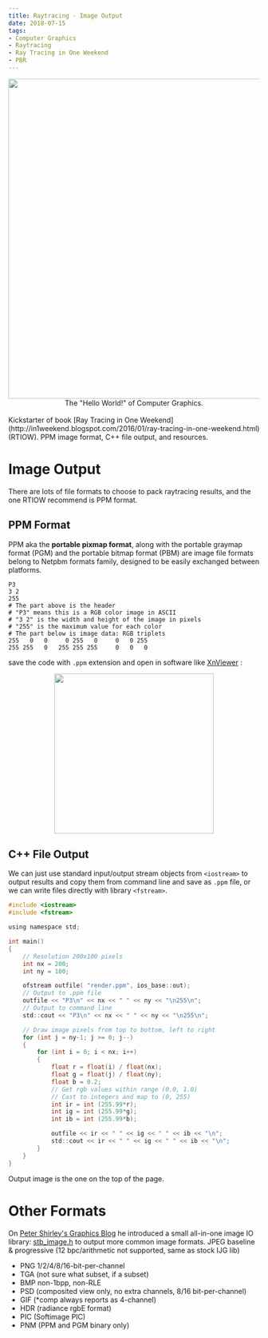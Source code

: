 ```yaml
---
title: Raytracing - Image Output
date: 2018-07-15
tags:
- Computer Graphics
- Raytracing
- Ray Tracing in One Weekend
- PBR
---
```

<img src="{{ site.url }}/images/raytracing-antialiasing-1.jpg" width="640"  style="display:block; margin:auto;">
<figcaption style="text-align: center;">The "Hello World!" of Computer Graphics.</figcaption>
<br />
Kickstarter of book [Ray Tracing in One Weekend](http://in1weekend.blogspot.com/2016/01/ray-tracing-in-one-weekend.html) (RTIOW). PPM image format, C++ file output, and resources.

# Image Output
There are lots of file formats to choose to pack raytracing results, and the one RTIOW recommend is PPM format.

## PPM Format

PPM aka the **portable pixmap format**, along with the portable graymap format (PGM) and the portable bitmap format (PBM) are image file formats belong to Netpbm formats family, designed to be easily exchanged between platforms.
```
P3
3 2
255
# The part above is the header
# "P3" means this is a RGB color image in ASCII
# "3 2" is the width and height of the image in pixels
# "255" is the maximum value for each color
# The part below is image data: RGB triplets
255   0   0     0 255   0     0   0 255
255 255   0   255 255 255     0   0   0
```
save the code with ```.ppm``` extension and open in software like [XnViewer](https://www.xnview.com/en/) :

<img src="https://upload.wikimedia.org/wikipedia/commons/5/57/Tiny6pixel.png" width="320"  style="display:block; margin:auto;">

## C++ File Output
We can just use standard input/output stream objects from ```<iostream>``` to output results and copy them from command line and save as ```.ppm``` file, or we can write files directly with library ```<fstream>```.

``` c
#include <iostream>
#include <fstream>

using namespace std;

int main()
{
    // Resolution 200x100 pixels
    int nx = 200;
    int ny = 100;

    ofstream outfile( "render.ppm", ios_base::out);
    // Output to .ppm file
    outfile << "P3\n" << nx << " " << ny << "\n255\n";
    // Output to command line
    std::cout << "P3\n" << nx << " " << ny << "\n255\n";

    // Draw image pixels from top to bottom, left to right
    for (int j = ny-1; j >= 0; j--)
    {
        for (int i = 0; i < nx; i++)
        {
            float r = float(i) / float(nx);
            float g = float(j) / float(ny);
            float b = 0.2;
            // Get rgb values within range (0.0, 1.0)
            // Cast to integers and map to (0, 255)
            int ir = int (255.99*r);
            int ig = int (255.99*g);
            int ib = int (255.99*b);

            outfile << ir << " " << ig << " " << ib << "\n";
            std::cout << ir << " " << ig << " " << ib << "\n";
        }
    }
}
```
Output image is the one on the top of the page.

# Other Formats
On [Peter Shirley's Graphics Blog](http://psgraphics.blogspot.com/2015/06/a-small-image-io-library-stbimageh.html) he introduced a small all-in-one image IO library: [stb_image.h](https://github.com/nothings/stb/blob/master/stb_image.h) to output more common image formats.
JPEG baseline & progressive (12 bpc/arithmetic not supported, same as stock IJG lib)
- PNG 1/2/4/8/16-bit-per-channel
- TGA (not sure what subset, if a subset)
- BMP non-1bpp, non-RLE
- PSD (composited view only, no extra channels, 8/16 bit-per-channel)
- GIF (*comp always reports as 4-channel)
- HDR (radiance rgbE format)
- PIC (Softimage PIC)
- PNM (PPM and PGM binary only)
